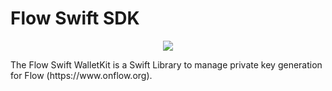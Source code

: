 # Flow Swift SDK
<p align="center">
  <img src="https://img.shields.io/badge/Swift-5.3-orange?logo=swift"/>
</p>
The Flow Swift WalletKit is a Swift Library to manage private key generation for Flow (https://www.onflow.org). 
